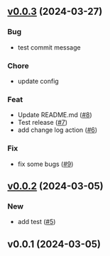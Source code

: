 
<a name="v0.0.3"></a>
## [v0.0.3](https://github.com/shun2wang/BuildBot/compare/v0.0.2...v0.0.3) (2024-03-27)

### Bug

* test commit message

### Chore

* update config

### Feat

* Update README.md ([#8](https://github.com/shun2wang/BuildBot/issues/8))
* Test release ([#7](https://github.com/shun2wang/BuildBot/issues/7))
* add change log action ([#6](https://github.com/shun2wang/BuildBot/issues/6))

### Fix

* fix some bugs ([#9](https://github.com/shun2wang/BuildBot/issues/9))


<a name="v0.0.2"></a>
## [v0.0.2](https://github.com/shun2wang/BuildBot/compare/v0.0.1...v0.0.2) (2024-03-05)

### New

* add test ([#5](https://github.com/shun2wang/BuildBot/issues/5))


<a name="v0.0.1"></a>
## v0.0.1 (2024-03-05)

